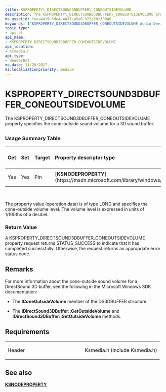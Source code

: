 ```yaml
---
title: KSPROPERTY\_DIRECTSOUND3DBUFFER\_CONEOUTSIDEVOLUME
description: The KSPROPERTY\_DIRECTSOUND3DBUFFER\_CONEOUTSIDEVOLUME property specifies the cone-outside sound volume for a 3D sound buffer.
ms.assetid: faaa4419-6de4-4417-a9a6-922e60130946
keywords: ["KSPROPERTY_DIRECTSOUND3DBUFFER_CONEOUTSIDEVOLUME Audio Devices"]
topic_type:
- apiref
api_name:
- KSPROPERTY_DIRECTSOUND3DBUFFER_CONEOUTSIDEVOLUME
api_location:
- Ksmedia.h
api_type:
- HeaderDef
ms.date: 11/28/2017
ms.localizationpriority: medium
---
```


# KSPROPERTY\_DIRECTSOUND3DBUFFER\_CONEOUTSIDEVOLUME


The KSPROPERTY\_DIRECTSOUND3DBUFFER\_CONEOUTSIDEVOLUME property specifies the cone-outside sound volume for a 3D sound buffer.

## <span id="ddk_ksproperty_directsound3dbuffer_coneoutsidevolume_ks"></span><span id="DDK_KSPROPERTY_DIRECTSOUND3DBUFFER_CONEOUTSIDEVOLUME_KS"></span>


### <span id="Usage_Summary_Table"></span><span id="usage_summary_table"></span><span id="USAGE_SUMMARY_TABLE"></span>Usage Summary Table

<table>
<colgroup>
<col width="20%" />
<col width="20%" />
<col width="20%" />
<col width="20%" />
<col width="20%" />
</colgroup>
<thead>
<tr class="header">
<th align="left">Get</th>
<th align="left">Set</th>
<th align="left">Target</th>
<th align="left">Property descriptor type</th>
<th align="left">Property value type</th>
</tr>
</thead>
<tbody>
<tr class="odd">
<td align="left"><p>Yes</p></td>
<td align="left"><p>Yes</p></td>
<td align="left"><p>Pin</p></td>
<td align="left">[<strong>KSNODEPROPERTY</strong>](https://msdn.microsoft.com/library/windows/hardware/ff537143)</td>
<td align="left"><p>LONG</p></td>
</tr>
</tbody>
</table>

 

The property value (operation data) is of type LONG and specifies the cone-outside volume level. The volume level is expressed in units of 1/100ths of a decibel.

### <span id="Return_Value"></span><span id="return_value"></span><span id="RETURN_VALUE"></span>Return Value

A KSPROPERTY\_DIRECTSOUND3DBUFFER\_CONEOUTSIDEVOLUME property request returns STATUS\_SUCCESS to indicate that it has completed successfully. Otherwise, the request returns an appropriate error status code.

Remarks
-------

For more information about the cone-outside sound volume for a DirectSound 3D buffer, see the following in the Microsoft Windows SDK documentation:

-   The **lConeOutsideVolume** member of the DS3DBUFFER structure.

-   The **IDirectSound3DBuffer::GetOutsideVolume** and **IDirectSound3DBuffer::SetOutsideVolume** methods.

Requirements
------------

<table>
<colgroup>
<col width="50%" />
<col width="50%" />
</colgroup>
<tbody>
<tr class="odd">
<td align="left"><p>Header</p></td>
<td align="left">Ksmedia.h (include Ksmedia.h)</td>
</tr>
</tbody>
</table>

## <span id="see_also"></span>See also


[**KSNODEPROPERTY**](https://msdn.microsoft.com/library/windows/hardware/ff537143)

 

 






